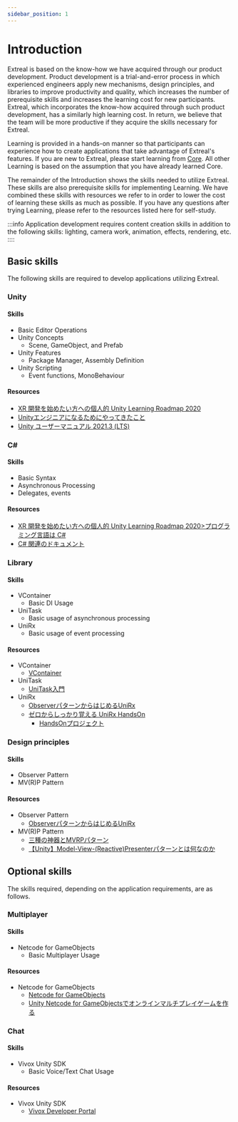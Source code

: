 ```yaml
---
sidebar_position: 1
---
```


# Introduction

Extreal is based on the know-how we have acquired through our product development.
Product development is a trial-and-error process in which experienced engineers apply new mechanisms, design principles, and libraries to improve productivity and quality, which increases the number of prerequisite skills and increases the learning cost for new participants.
Extreal, which incorporates the know-how acquired through such product development, has a similarly high learning cost.
In return, we believe that the team will be more productive if they acquire the skills necessary for Extreal.

Learning is provided in a hands-on manner so that participants can experience how to create applications that take advantage of Extreal's features.
If you are new to Extreal, please start learning from [Core](/learning/core).
All other Learning is based on the assumption that you have already learned Core.

The remainder of the Introduction shows the skills needed to utilize Extreal.
These skills are also prerequisite skills for implementing Learning.
We have combined these skills with resources we refer to in order to lower the cost of learning these skills as much as possible.
If you have any questions after trying Learning, please refer to the resources listed here for self-study.

:::info
Application development requires content creation skills in addition to the following skills: lighting, camera work, animation, effects, rendering, etc.
::::

## Basic skills

The following skills are required to develop applications utilizing Extreal.

### Unity

#### Skills

- Basic Editor Operations
- Unity Concepts
  - Scene, GameObject, and Prefab
- Unity Features
  - Package Manager, Assembly Definition
- Unity Scripting
  - Event functions, MonoBehaviour

#### Resources

- [XR 開発を始めたい方への個人的 Unity Learning Roadmap 2020](https://qiita.com/xrdnk/items/12f3f04f1238bb362d51)
- [Unityエンジニアになるためにやってきたこと](https://fintan.jp/page/5869/)
- [Unity ユーザーマニュアル 2021.3 (LTS)](https://docs.unity3d.com/ja/2021.3/Manual/UnityManual.html)

### C\#

#### Skills

- Basic Syntax
- Asynchronous Processing
- Delegates, events

#### Resources

- [XR 開発を始めたい方への個人的 Unity Learning Roadmap 2020>プログラミング言語は C#](https://qiita.com/xrdnk/items/12f3f04f1238bb362d51#%E3%83%97%E3%83%AD%E3%82%B0%E3%83%A9%E3%83%9F%E3%83%B3%E3%82%B0%E8%A8%80%E8%AA%9E%E3%81%AF-c)
- [C# 関連のドキュメント](https://learn.microsoft.com/ja-jp/dotnet/csharp/)

### Library

#### Skills

- VContainer
  - Basic DI Usage
- UniTask
  - Basic usage of asynchronous processing
- UniRx
  - Basic usage of event processing

#### Resources

- VContainer
  - [VContainer](https://vcontainer.hadashikick.jp/)
- UniTask
  - [UniTask入門](https://learning.unity3d.jp/2974/)
- UniRx
  - [ObserverパターンからはじめるUniRx](https://learning.unity3d.jp/1324/)
  - [ゼロからしっかり覚える UniRx HandsOn](https://www.slideshare.net/oshimashoji1/unirxhandsonvol1)
    - [HandsOnプロジェクト](https://github.com/sansuu/UniRxHandsOnVol1)

### Design principles

#### Skills

- Observer Pattern
- MV(R)P Pattern

#### Resources

- Observer Pattern
  - [ObserverパターンからはじめるUniRx](https://learning.unity3d.jp/1324/)
- MV(R)P Pattern
  - [三種の神器とMVRPパターン](https://speakerdeck.com/xrdnk/xrdnk-three-sacred-treasures-and-mvrp-pattern)
  - [【Unity】Model-View-(Reactive)Presenterパターンとは何なのか](https://qiita.com/toRisouP/items/5365936fc14c7e7eabf9)

## Optional skills

The skills required, depending on the application requirements, are as follows.

### Multiplayer

#### Skills

- Netcode for GameObjects
  - Basic Multiplayer Usage

#### Resources

- Netcode for GameObjects
  - [Netcode for GameObjects](https://docs-multiplayer.unity3d.com/netcode/current/about/index.html)
  - [Unity Netcode for GameObjectsでオンラインマルチプレイゲームを作る](https://qiita.com/pakiln/items/e2a971260479385cd928)

### Chat

#### Skills

- Vivox Unity SDK
  - Basic Voice/Text Chat Usage

#### Resources

- Vivox Unity SDK
  - [Vivox Developer Portal](https://developer.vivox.com/)
